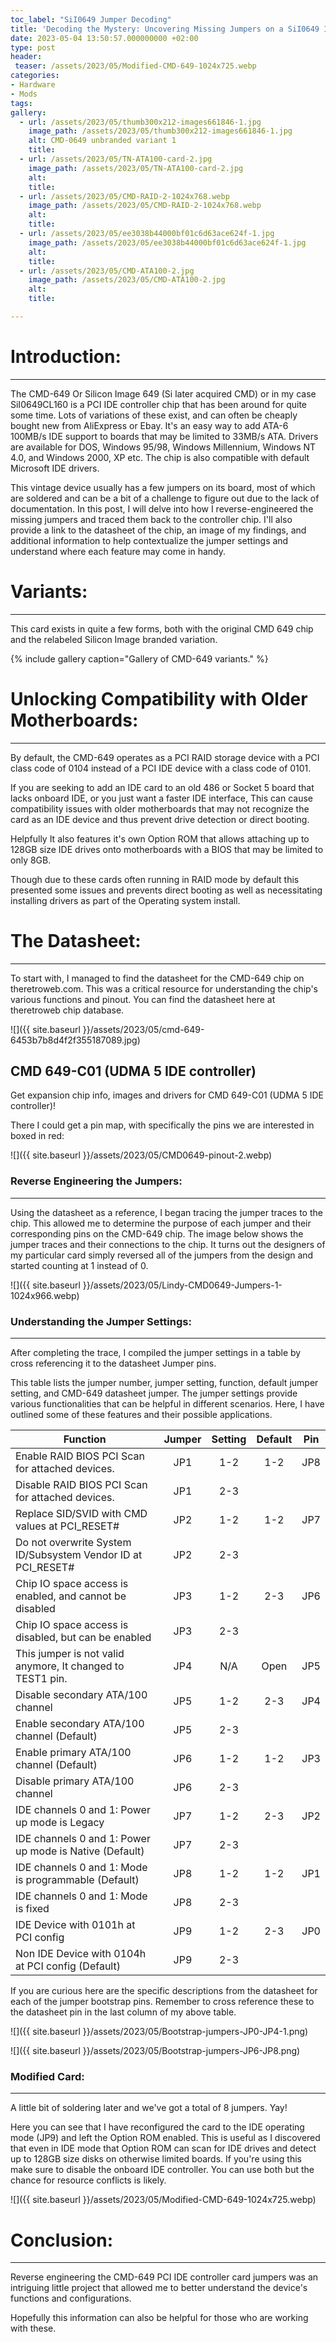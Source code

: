```yaml
---
toc_label: "SiI0649 Jumper Decoding"
title: 'Decoding the Mystery: Uncovering Missing Jumpers on a SiI0649 IDE Card Clone'
date: 2023-05-04 13:50:57.000000000 +02:00
type: post
header: 
 teaser: /assets/2023/05/Modified-CMD-649-1024x725.webp
categories:
- Hardware
- Mods
tags:
gallery:
  - url: /assets/2023/05/thumb300x212-images661846-1.jpg
    image_path: /assets/2023/05/thumb300x212-images661846-1.jpg
    alt: CMD-0649 unbranded variant 1
    title:
  - url: /assets/2023/05/TN-ATA100-card-2.jpg
    image_path: /assets/2023/05/TN-ATA100-card-2.jpg
    alt: 
    title:
  - url: /assets/2023/05/CMD-RAID-2-1024x768.webp
    image_path: /assets/2023/05/CMD-RAID-2-1024x768.webp
    alt: 
    title:
  - url: /assets/2023/05/ee3038b44000bf01c6d63ace624f-1.jpg
    image_path: /assets/2023/05/ee3038b44000bf01c6d63ace624f-1.jpg
    alt: 
    title:
  - url: /assets/2023/05/CMD-ATA100-2.jpg
    image_path: /assets/2023/05/CMD-ATA100-2.jpg
    alt: 
    title:

---
```

# Introduction:
-------------

The CMD-649 Or Silicon Image 649 (Si later acquired CMD) or in my case SiI0649CL160 is a PCI IDE controller chip that has been around for quite some time. Lots of variations of these exist, and can often be cheaply bought new from AliExpress or Ebay. It's an easy way to add ATA-6 100MB/s IDE support to boards that may be limited to 33MB/s ATA. Drivers are available for DOS, Windows 95/98, Windows Millennium, Windows NT 4.0, and Windows 2000, XP etc. The chip is also compatible with default Microsoft IDE drivers.

This vintage device usually has a few jumpers on its board, most of which are soldered and can be a bit of a challenge to figure out due to the lack of documentation. In this post, I will delve into how I reverse-engineered the missing jumpers and traced them back to the controller chip. I'll also provide a link to the datasheet of the chip, an image of my findings, and additional information to help contextualize the jumper settings and understand where each feature may come in handy.

# Variants:
---------

This card exists in quite a few forms, both with the original CMD 649 chip and the relabeled Silicon Image branded variation.

{% include gallery caption="Gallery of CMD-649 variants." %}

# Unlocking Compatibility with Older Motherboards:
------------------------------------------------

By default, the CMD-649 operates as a PCI RAID storage device with a PCI class code of 0104 instead of a PCI IDE device with a class code of 0101.

If you are seeking to add an IDE card to an old 486 or Socket 5 board that lacks onboard IDE, or you just want a faster IDE interface, This can cause compatibility issues with older motherboards that may not recognize the card as an IDE device and thus prevent drive detection or direct booting.

Helpfully It also features it's own Option ROM that allows attaching up to 128GB size IDE drives onto motherboards with a BIOS that may be limited to only 8GB.

Though due to these cards often running in RAID mode by default this presented some issues and prevents direct booting as well as necessitating installing drivers as part of the Operating system install.

# The Datasheet:
--------------

To start with, I managed to find the datasheet for the CMD-649 chip on theretroweb.com. This was a critical resource for understanding the chip's various functions and pinout. You can find the datasheet here at theretroweb chip database.

![]({{ site.baseurl }}/assets/2023/05/cmd-649-6453b7b8d4f2f355187089.jpg)  

## CMD 649-C01 (UDMA 5 IDE controller)

Get expansion chip info, images and drivers for CMD 649-C01 (UDMA 5 IDE controller)!

There I could get a pin map, with specifically the pins we are interested in boxed in red:

![]({{ site.baseurl }}/assets/2023/05/CMD0649-pinout-2.webp)

### Reverse Engineering the Jumpers:
--------------------------------

Using the datasheet as a reference, I began tracing the jumper traces to the chip. This allowed me to determine the purpose of each jumper and their corresponding pins on the CMD-649 chip. The image below shows the jumper traces and their connections to the chip. It turns out the designers of my particular card simply reversed all of the jumpers from the design and started counting at 1 instead of 0.

![]({{ site.baseurl }}/assets/2023/05/Lindy-CMD0649-Jumpers-1-1024x966.webp)

### Understanding the Jumper Settings:
----------------------------------

After completing the trace, I compiled the jumper settings in a table by cross referencing it to the datasheet Jumper pins.

This table lists the jumper number, jumper setting, function, default jumper setting, and CMD-649 datasheet jumper. The jumper settings provide various functionalities that can be helpful in different scenarios. Here, I have outlined some of these features and their possible applications.

| Function                                                     | Jumper | Setting | Default | Pin |
| ------------------------------------------------------------ | :----: | :-----: | :-----: | --- |
| Enable RAID BIOS PCI Scan for attached devices.              |  JP1   |   1-2   |   1-2   | JP8 |
| Disable RAID BIOS PCI Scan for attached devices.             |  JP1   |   2-3   |         |     |
| Replace SID/SVID with CMD values at PCI_RESET#               |  JP2   |   1-2   |   1-2   | JP7 |
| Do not overwrite System ID/Subsystem Vendor ID at PCI_RESET# |  JP2   |   2-3   |         |     |
| Chip IO space access is enabled, and cannot be disabled      |  JP3   |   1-2   |   2-3   | JP6 |
| Chip IO space access is disabled, but can be enabled         |  JP3   |   2-3   |         |     |
| This jumper is not valid anymore, It changed to TEST1 pin.   |  JP4   |   N/A   |  Open   | JP5 |
| Disable secondary ATA/100 channel                            |  JP5   |   1-2   |   2-3   | JP4 |
| Enable secondary ATA/100 channel (Default)                   |  JP5   |   2-3   |         |     |
| Enable primary ATA/100 channel (Default)                     |  JP6   |   1-2   |   1-2   | JP3 |
| Disable primary ATA/100 channel                              |  JP6   |   2-3   |         |     |
| IDE channels 0 and 1: Power up mode is Legacy                |  JP7   |   1-2   |   2-3   | JP2 |
| IDE channels 0 and 1: Power up mode is Native (Default)      |  JP7   |   2-3   |         |     |
| IDE channels 0 and 1: Mode is programmable (Default)         |  JP8   |   1-2   |   1-2   | JP1 |
| IDE channels 0 and 1: Mode is fixed                          |  JP8   |   2-3   |         |     |
| IDE Device with 0101h at PCI config                          |  JP9   |   1-2   |   2-3   | JP0 |
| Non IDE Device with 0104h at PCI config (Default)            |  JP9   |   2-3   |         |     |


If you are curious here are the specific descriptions from the datasheet for each of the jumper bootstrap pins. Remember to cross reference these to the datasheet pin in the last column of my above table.

![]({{ site.baseurl }}/assets/2023/05/Bootstrap-jumpers-JP0-JP4-1.png)

![]({{ site.baseurl }}/assets/2023/05/Bootstrap-jumpers-JP6-JP8.png)

### Modified Card:
--------------

A little bit of soldering later and we've got a total of 8 jumpers. Yay!

Here you can see that I have reconfigured the card to the IDE operating mode (JP9) and left the Option ROM enabled. This is useful as I discovered that even in IDE mode that Option ROM can scan for IDE drives and detect up to 128GB size disks on otherwise limited boards. If you're using this make sure to disable the onboard IDE controller. You can use both but the chance for resource conflicts is likely.

![]({{ site.baseurl }}/assets/2023/05/Modified-CMD-649-1024x725.webp)

# Conclusion:
-----------

Reverse engineering the CMD-649 PCI IDE controller card jumpers was an intriguing little project that allowed me to better understand the device's functions and configurations.

Hopefully this information can also be helpful for those who are working with these.